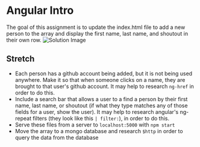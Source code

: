 # Angular Intro
The goal of this assignment is to update the index.html file to add a new person to the array and display the first name, last name, and shoutout in their own row. 
![Solution Image](images/solution.png)

## Stretch

- Each person has a github account being added, but it is not being used anywhere. Make it so that when someone clicks on a name, they are brought to that user's github account. It may help to research `ng-href` in order to do this.
- Include a search bar that allows a user to a find a person by their first name, last name, or shoutout (if what they type matches any of those fields for a user, show the user). It may help to research angular's ng-repeat filters (they look like this `| filter:`), in order to do this.
- Serve these files from a server to `localhost:5000` with `npm start`
- Move the array to a mongo database and research `$http` in order to query the data from the database

